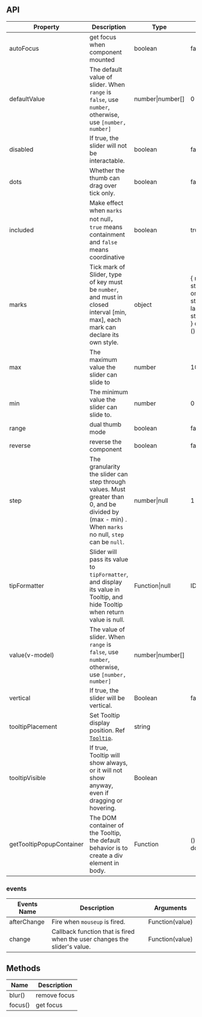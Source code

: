 ## API

| Property | Description | Type | Default | Version |
| --- | --- | --- | --- | --- |
| autoFocus | get focus when component mounted | boolean | false |  |
| defaultValue | The default value of slider. When `range` is `false`, use `number`, otherwise, use `[number, number]` | number\|number\[] | 0 or \[0, 0] |  |
| disabled | If true, the slider will not be interactable. | boolean | false |  |
| dots | Whether the thumb can drag over tick only. | boolean | false |  |
| included | Make effect when `marks` not null，`true` means containment and `false` means coordinative | boolean | true |  |
| marks | Tick mark of Slider, type of key must be `number`, and must in closed interval \[min, max], each mark can declare its own style. | object | { number: string\|VNode } or { number: { style: object, label: string\|VNode } } or { number: () => VNode } |  |
| max | The maximum value the slider can slide to | number | 100 |  |
| min | The minimum value the slider can slide to. | number | 0 |  |
| range | dual thumb mode | boolean | false |  |
| reverse | reverse the component | boolean | false | 1.5.0 |
| step | The granularity the slider can step through values. Must greater than 0, and be divided by (max - min) . When `marks` no null, `step` can be `null`. | number\|null | 1 |  |
| tipFormatter | Slider will pass its value to `tipFormatter`, and display its value in Tooltip, and hide Tooltip when return value is null. | Function\|null | IDENTITY |  |
| value(v-model) | The value of slider. When `range` is `false`, use `number`, otherwise, use `[number, number]` | number\|number\[] |  |  |
| vertical | If true, the slider will be vertical. | Boolean | false |
| tooltipPlacement | Set Tooltip display position. Ref [`Tooltip`](/components/tooltip/). | string |  | 1.5.0 |
| tooltipVisible | If true, Tooltip will show always, or it will not show anyway, even if dragging or hovering. | Boolean |  |  |
| getTooltipPopupContainer | The DOM container of the Tooltip, the default behavior is to create a div element in body. | Function | () => document.body | 1.5.0 |

### events

| Events Name | Description | Arguments |
| --- | --- | --- |
| afterChange | Fire when `mouseup` is fired. | Function(value) | NOOP |
| change | Callback function that is fired when the user changes the slider's value. | Function(value) | NOOP |

## Methods

| Name    | Description  |
| ------- | ------------ |
| blur()  | remove focus |
| focus() | get focus    |
